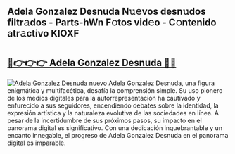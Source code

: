 ## Adela Gonzalez Desnuda N𝚞𝚎vos desn𝚞dos filtr𝚊dos - Parts-hWn F𝚘tos vid𝚎o - C𝚘ntenido atr𝚊ctivo KlOXF

# <h2><a href="http://mb1mpb.tromn.icu/?c=Adela+Gonzalez+Desnuda">🔗👉👉👉 Adela Gonzalez Desnuda 🔗🔗</a></h2>

[![Adela Gonzalez Desnuda nuevo](https://i.imgur.com/pEAQMta.gif)](http://mb1mpb.tromn.icu/?c=Adela+Gonzalez+Desnuda)
Adela Gonzalez Desnuda, una figura enigmática y multifacética, desafía la comprensión simple. Su uso pionero de los medios digitales para la autorrepresentación ha cautivado y enfurecido a sus seguidores, encendiendo debates sobre la identidad, la expresión artística y la naturaleza evolutiva de las sociedades en línea. A pesar de la incertidumbre de sus próximos pasos, su impacto en el panorama digital es significativo. Con una dedicación inquebrantable y un encanto innegable, el progreso de Adela Gonzalez Desnuda en el panorama digital es imparable.
